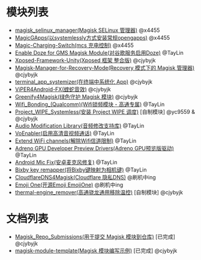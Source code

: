 # 模块列表

- [magisk_selinux_manager(Magisk SELinux 管理器)](https://github.com/Magisk-Modules-Repo-CN/magisk_selinux_manager) @x4455
- [MagicGApps(以systemlessly方式安装常规opengapps)](https://github.com/Magisk-Modules-Repo-CN/MagicGApps) @x4455
- [Magic-Charging-Switch(mcs 充电控制)](https://github.com/Magisk-Modules-Repo-CN/Magic-Charging-Switch) @x4455
- [Enable Doze for GMS Magisk Module(对谷歌服务启用Doze)](https://github.com/Magisk-Modules-Repo-CN/EnableGMSModuleMagisk) @TayLin
- [Xposed-Framework-Unity(Xposed 框架 整合版)](https://github.com/Magisk-Modules-Repo/Xposed-Framework-Unity) @cjybyjk
- [Magisk-Manager-for-Recovery-Mode(Recovery 模式下的 Magisk 管理器)](https://github.com/Magisk-Modules-Repo-CN/Magisk-Manager-for-Recovery-Mode) @cjybyjk
- [terminal_app_systemizer(在终端中系统化 App)](https://github.com/Magisk-Modules-Repo-CN/terminal_app_systemizer) @cjybyjk
- [ViPER4Android-FX(蝰蛇音效)](https://github.com/Magisk-Modules-Repo-CN/ViPER4Android-FX) @cjybyjk
- [Greenify4Magisk(绿色守护 Magisk 模块)](https://github.com/Magisk-Modules-Repo-CN/Greenify4Magisk) @cjybyjk
- [Wifi_Bonding_(Qualcomm)(Wifi锁频模块 - 高通专属)](https://github.com/Magisk-Modules-Repo-CN/magisk-wifi-bonding) @TayLin
- [Project_WIPE_Systemless(安装 Project WIPE 调度)](https://github.com/Magisk-Modules-Repo-CN/Project_WIPE_Systemless) [自制模块] @yc9559 & @cjybyjk
- [Audio Modification Library(音频修改支持库)](https://github.com/Magisk-Modules-Repo-CN/Audio-Modification-Library) @TayLin
- [VoEnabler(启用高清音视频通话)](https://github.com/Magisk-Modules-Repo-CN/VoEnabler) @TayLin
- [Extend WiFi channels(解除Wifi信道限制)](https://github.com/Magisk-Modules-Repo-CN/extendwifi) @TayLin
- [Adreno GPU Developer Preview Drivers(Adreno GPU预览版驱动)](https://github.com/Magisk-Modules-Repo-CN/Adreno-Systemless-Installer) @TayLin
- [Android Mic Fix(安卓麦克风修复)](https://github.com/Magisk-Modules-Repo-CN/bacon-mic-fix) @TayLin
- [Bixby key remapper(将Bixby键映射为相机键)](https://github.com/Magisk-Modules-Repo-CN/Bixby-key-remapper) @TayLin
- [CloudflareDNS4Magisk(Cloudflare 隐私DNS)](https://github.com/Magisk-Modules-Repo-CN/CloudflareDNS4Magisk) @刷机中ing
- [Emoji One(开源Emoji EmojiOne)](https://github.com/Magisk-Modules-Repo-CN/Emoji_One) @刷机中ing
- [thermal-engine_remover(高通骁龙通用移除温控)](https://github.com/Magisk-Modules-Repo-CN/thermal-engine_remover) [自制模块] @cjybyjk

# 文档列表
- [Magisk_Repo_Submissions(用于提交 Magisk 模块到仓库)](https://github.com/Magisk-Modules-Repo-CN/Magisk_Repo_Submissions) [已完成] @cjybyjk
- [magisk-module-template(Magisk 模块编写示例)](https://github.com/Magisk-Modules-Repo-CN/magisk-module-template) [已完成] @cjybyjk

